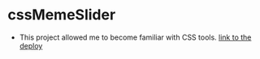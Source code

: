 # cssMemeSlider

- This project allowed me to become familiar with CSS tools.
[link to the deploy](https://patciahevich.github.io/cssMemeSlider/cssMemeSlider/index.html)

